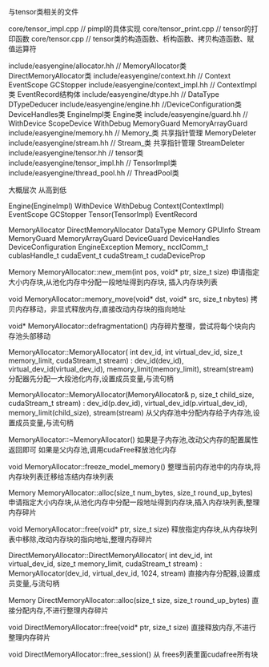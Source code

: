 
与tensor类相关的文件

core/tensor_impl.cpp // pimpl的具体实现
core/tensor_print.cpp // tensor的打印函数
core/tensor.cpp // tensor类的构造函数、析构函数、拷贝构造函数、赋值运算符

include/easyengine/allocator.hh 
// MemoryAllocator类  DirectMemoryAllocator类
include/easyengine/context.hh 
// Context EventScope GCStopper
include/easyengine/context_impl.hh 
// ContextImpl类 EventRecord结构体
include/easyengine/dtype.hh 
// DataType DTypeDeducer
include/easyengine/engine.hh 
//DeviceConfiguration类  DeviceHandles类 EngineImpl类 Engine类
include/easyengine/guard.hh 
// WithDevice ScopeDevice WithDebug  MemoryGuard MemoryArrayGuard
include/easyengine/memory.hh
// Memory_类 共享指针管理 MemoryDeleter
include/easyengine/stream.hh
// Stream_类 共享指针管理 StreamDeleter 
include/easyengine/tensor.hh 
// tensor类 
include/easyengine/tensor_impl.hh 
// TensorImpl类
include/easyengine/thread_pool.hh 
// ThreadPool类

大概层次 从高到低

Engine(EngineImpl)
WithDevice WithDebug 
Context(ContextImpl)  EventScope GCStopper
Tensor(TensorImpl)   EventRecord  
  
MemoryAllocator DirectMemoryAllocator
DataType Memory GPUInfo Stream
MemoryGuard MemoryArrayGuard
DeviceGuard DeviceHandles DeviceConfiguration
EngineException
Memory_ 
ncclComm_t cublasHandle_t
cudaEvent_t 
cudaStream_t
cudaDeviceProp



Memory MemoryAllocator::new_mem(int pos, void* ptr, size_t size)
申请指定大小内存块,从池化内存中分配一段地址得到内存块,
插入内存块列表

void MemoryAllocator::memory_move(void* dst, void* src, size_t nbytes)
拷贝内存移动，非显式释放内存,直接改动内存块的指向地址

void* MemoryAllocator::defragmentation()
内存碎片整理，尝试将每个块向内存池头部移动

MemoryAllocator::MemoryAllocator(
    int dev_id, int virtual_dev_id, size_t memory_limit, cudaStream_t stream)
    : dev_id(dev_id), virtual_dev_id(virtual_dev_id),
     memory_limit(memory_limit), stream(stream) 
分配器先分配一大段池化内存,设置成员变量,与流句柄

MemoryAllocator::MemoryAllocator(MemoryAllocator& p, size_t child_size, cudaStream_t stream)
    : dev_id(p.dev_id), virtual_dev_id(p.virtual_dev_id), memory_limit(child_size), stream(stream)
从父内存池中分配内存给子内存池,设置成员变量,与流句柄

MemoryAllocator::~MemoryAllocator()
如果是子内存池,改动父内存的配置属性返回即可
如果是父内存池,调用cudaFree释放池化内存

void MemoryAllocator::freeze_model_memory()
整理当前内存池中的内存块,将内存块列表迁移给冻结内存块列表


Memory MemoryAllocator::alloc(size_t num_bytes, size_t round_up_bytes)
申请指定大小内存块,从池化内存中分配一段地址得到内存块,插入内存块列表,整理内存碎片

void MemoryAllocator::free(void* ptr, size_t size)
释放指定内存块,从内存块列表中移除,改动内存块的指向地址,整理内存碎片

DirectMemoryAllocator::DirectMemoryAllocator(
    int dev_id, int virtual_dev_id, size_t memory_limit, cudaStream_t stream)
    : MemoryAllocator(dev_id, virtual_dev_id, 1024, stream)
直接内存分配器,设置成员变量,与流句柄

Memory DirectMemoryAllocator::alloc(size_t size, size_t round_up_bytes)
直接分配内存,不进行整理内存碎片

void DirectMemoryAllocator::free(void* ptr, size_t size) 
直接释放内存,不进行整理内存碎片

void DirectMemoryAllocator::free_session()
从 frees列表里面cudafree所有块